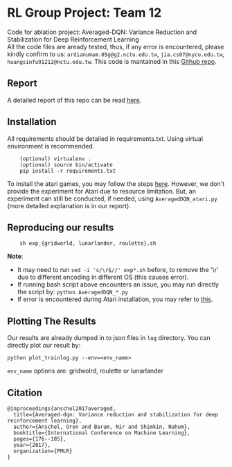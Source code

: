 # RL Group Project: Team 12
Code for ablation project: Averaged-DQN: Variance Reduction and Stabilization for Deep Reinforcement Learning<br>
All the code files are aready tested, thus, if any error is encountered, please kindly confirm to us: `ardianumam.05g@g2.nctu.edu.tw`, `jia.cs07@nycu.edu.tw`, `huangsinfu91212@nctu.edu.tw`. This code is mantained in this [Github repo](https://github.com/072jiajia/RL_FinalProject/tree/cleaned).
## Report
A detailed report of this repo can be read [here](https://drive.google.com/file/d/1sDnAcZXfYWPPwjxvOyLDQd3KW5r0trEG/view?usp=sharing).
## Installation
All requirements should be detailed in requirements.txt. Using virtual environment is recommended.
```
    (optional) virtualenv .
    (optional) source bin/activate
    pip install -r requirements.txt
```
To install the atari games, you may follow the steps [here](https://github.com/openai/atari-py).
However, we don't provide the experiment for Atari due to resource limitation. But, an experiment can still be conducted, if needed, using
`AveragedDQN_atari.py` (more detailed explanation is in our report).

## Reproducing our results
```
    sh exp_{gridworld, lunarlander, roulette}.sh
```

**Note**: 
* It may need to run `sed -i 's/\r$//' exp*.sh` before, to remove the '\r' due to different encoding in different OS (this causes error).
* If running bash script above encounters an issue, you may run directly the script by: `python AveragedDQN_*.py`
* If error is encountered during Atari installation, you may refer to [this](https://github.com/openai/gym/issues/1218).
## Plotting The Results
Our results are already dumped in to json files in `log` directory. You can directly plot our result by:<br>
```
python plot_trainlog.py --env=<env_name>
```
`env_name` options are: gridwolrd, roulette or lunarlander


## Citation
```
@inproceedings{anschel2017averaged,
  title={Averaged-dqn: Variance reduction and stabilization for deep reinforcement learning},
  author={Anschel, Oron and Baram, Nir and Shimkin, Nahum},
  booktitle={International Conference on Machine Learning},
  pages={176--185},
  year={2017},
  organization={PMLR}
}
```